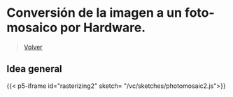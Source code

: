 # Conversión de la imagen a un foto-mosaico por Hardware.

> [Volver](/content/workshops/imaging-hardware)

## Idea general

{{< p5-iframe id="rasterizing2" sketch= "/vc/sketches/photomosaic2.js">}}

